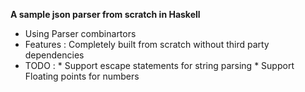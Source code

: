 **A sample json parser from scratch in Haskell**

* Using Parser combinartors
* Features : Completely built from scratch without third party dependencies
* TODO : * Support escape statements for string parsing 
         * Support Floating points for numbers 
